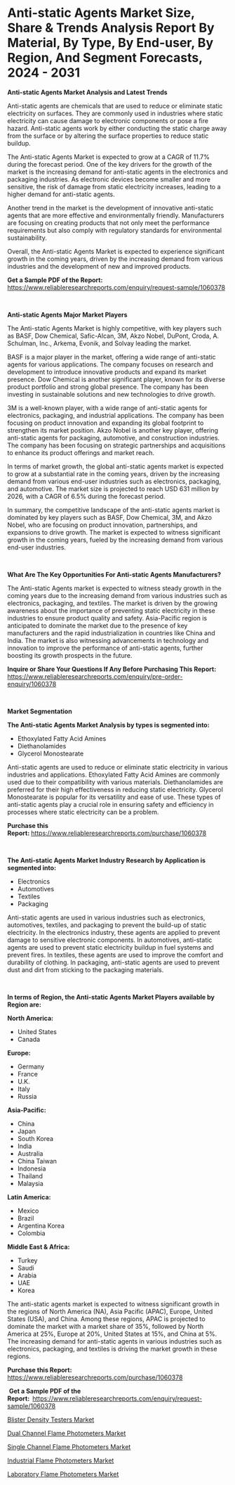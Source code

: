 <p><h1>Anti-static Agents Market Size, Share & Trends Analysis Report By Material, By Type, By End-user, By Region, And Segment Forecasts, 2024 - 2031</h1></p><p><strong>Anti-static Agents Market Analysis and Latest Trends</strong></p>
<p><p>Anti-static agents are chemicals that are used to reduce or eliminate static electricity on surfaces. They are commonly used in industries where static electricity can cause damage to electronic components or pose a fire hazard. Anti-static agents work by either conducting the static charge away from the surface or by altering the surface properties to reduce static buildup.</p><p>The Anti-static Agents Market is expected to grow at a CAGR of 11.7% during the forecast period. One of the key drivers for the growth of the market is the increasing demand for anti-static agents in the electronics and packaging industries. As electronic devices become smaller and more sensitive, the risk of damage from static electricity increases, leading to a higher demand for anti-static agents.</p><p>Another trend in the market is the development of innovative anti-static agents that are more effective and environmentally friendly. Manufacturers are focusing on creating products that not only meet the performance requirements but also comply with regulatory standards for environmental sustainability.</p><p>Overall, the Anti-static Agents Market is expected to experience significant growth in the coming years, driven by the increasing demand from various industries and the development of new and improved products.</p></p>
<p><strong>Get a Sample PDF of the Report:&nbsp;</strong> <a href="https://www.reliableresearchreports.com/enquiry/request-sample/1060378">https://www.reliableresearchreports.com/enquiry/request-sample/1060378</a></p>
<p>&nbsp;</p>
<p><strong>Anti-static Agents Major Market Players</strong></p>
<p><p>The Anti-static Agents Market is highly competitive, with key players such as BASF, Dow Chemical, Safic-Alcan, 3M, Akzo Nobel, DuPont, Croda, A. Schulman, Inc., Arkema, Evonik, and Solvay leading the market. </p><p>BASF is a major player in the market, offering a wide range of anti-static agents for various applications. The company focuses on research and development to introduce innovative products and expand its market presence. Dow Chemical is another significant player, known for its diverse product portfolio and strong global presence. The company has been investing in sustainable solutions and new technologies to drive growth.</p><p>3M is a well-known player, with a wide range of anti-static agents for electronics, packaging, and industrial applications. The company has been focusing on product innovation and expanding its global footprint to strengthen its market position. Akzo Nobel is another key player, offering anti-static agents for packaging, automotive, and construction industries. The company has been focusing on strategic partnerships and acquisitions to enhance its product offerings and market reach.</p><p>In terms of market growth, the global anti-static agents market is expected to grow at a substantial rate in the coming years, driven by the increasing demand from various end-user industries such as electronics, packaging, and automotive. The market size is projected to reach USD 631 million by 2026, with a CAGR of 6.5% during the forecast period.</p><p>In summary, the competitive landscape of the anti-static agents market is dominated by key players such as BASF, Dow Chemical, 3M, and Akzo Nobel, who are focusing on product innovation, partnerships, and expansions to drive growth. The market is expected to witness significant growth in the coming years, fueled by the increasing demand from various end-user industries.</p></p>
<p>&nbsp;</p>
<p><strong>What Are The Key Opportunities For Anti-static Agents Manufacturers?</strong></p>
<p><p>The Anti-static Agents market is expected to witness steady growth in the coming years due to the increasing demand from various industries such as electronics, packaging, and textiles. The market is driven by the growing awareness about the importance of preventing static electricity in these industries to ensure product quality and safety. Asia-Pacific region is anticipated to dominate the market due to the presence of key manufacturers and the rapid industrialization in countries like China and India. The market is also witnessing advancements in technology and innovation to improve the performance of anti-static agents, further boosting its growth prospects in the future.</p></p>
<p><strong>Inquire or Share Your Questions If Any Before Purchasing This Report:</strong> <a href="https://www.reliableresearchreports.com/enquiry/pre-order-enquiry/1060378">https://www.reliableresearchreports.com/enquiry/pre-order-enquiry/1060378</a></p>
<p>&nbsp;</p>
<p><strong>Market Segmentation</strong></p>
<p><strong>The Anti-static Agents Market Analysis by types is segmented into:</strong></p>
<p><ul><li>Ethoxylated Fatty Acid Amines</li><li>Diethanolamides</li><li>Glycerol Monostearate</li></ul></p>
<p><p>Anti-static agents are used to reduce or eliminate static electricity in various industries and applications. Ethoxylated Fatty Acid Amines are commonly used due to their compatibility with various materials. Diethanolamides are preferred for their high effectiveness in reducing static electricity. Glycerol Monostearate is popular for its versatility and ease of use. These types of anti-static agents play a crucial role in ensuring safety and efficiency in processes where static electricity can be a problem.</p></p>
<p><strong>Purchase this Report:&nbsp;</strong><a href="https://www.reliableresearchreports.com/purchase/1060378">https://www.reliableresearchreports.com/purchase/1060378</a></p>
<p>&nbsp;</p>
<p><strong>The Anti-static Agents Market Industry Research by Application is segmented into:</strong></p>
<p><ul><li>Electronics</li><li>Automotives</li><li>Textiles</li><li>Packaging</li></ul></p>
<p><p>Anti-static agents are used in various industries such as electronics, automotives, textiles, and packaging to prevent the build-up of static electricity. In the electronics industry, these agents are applied to prevent damage to sensitive electronic components. In automotives, anti-static agents are used to prevent static electricity buildup in fuel systems and prevent fires. In textiles, these agents are used to improve the comfort and durability of clothing. In packaging, anti-static agents are used to prevent dust and dirt from sticking to the packaging materials.</p></p>
<p>&nbsp;</p>
<p><strong>In terms of Region, the Anti-static Agents Market Players available by Region are:</strong></p>
<p>
    <p> <strong> North America: </strong>
        <ul>
            <li>United States</li>
            <li>Canada</li>
        </ul>
        </p> 
    <p> <strong> Europe: </strong>
        <ul>
            <li>Germany</li>
            <li>France</li>
            <li>U.K.</li>
            <li>Italy</li>
            <li>Russia</li>
        </ul>
        </p> 
    <p> <strong> Asia-Pacific: </strong>
        <ul>
            <li>China</li>
            <li>Japan</li>
            <li>South Korea</li>
            <li>India</li>
            <li>Australia</li>
            <li>China Taiwan</li>
            <li>Indonesia</li>
            <li>Thailand</li>
            <li>Malaysia</li>
        </ul>
        </p> 
    <p> <strong> Latin America: </strong>
        <ul>
            <li>Mexico</li>
            <li>Brazil</li>
            <li>Argentina Korea</li>
            <li>Colombia</li>
        </ul>
        </p> 
    <p> <strong> Middle East & Africa: </strong>
        <ul>
            <li>Turkey</li>
            <li>Saudi</li>
            <li>Arabia</li>
            <li>UAE</li>
            <li>Korea</li>
        </ul>
    </p>
    </p>
<p><p>The anti-static agents market is expected to witness significant growth in the regions of North America (NA), Asia Pacific (APAC), Europe, United States (USA), and China. Among these regions, APAC is projected to dominate the market with a market share of 35%, followed by North America at 25%, Europe at 20%, United States at 15%, and China at 5%. The increasing demand for anti-static agents in various industries such as electronics, packaging, and textiles is driving the market growth in these regions.</p></p>
<p><strong>Purchase this Report: </strong><a href="https://www.reliableresearchreports.com/purchase/1060378">https://www.reliableresearchreports.com/purchase/1060378</a></p>
<p>&nbsp;<strong>Get a Sample PDF of the Report:&nbsp;&nbsp;</strong><a href="https://www.reliableresearchreports.com/enquiry/request-sample/1060378">https://www.reliableresearchreports.com/enquiry/request-sample/1060378</a></p>
<p><strong></strong></p>
<p><p><a href="https://medium.com/@kevontoy1/blister-density-testers-market-share-evolution-and-market-growth-trends-2024-2031-426f629d04f2">Blister Density Testers Market</a></p><p><a href="https://medium.com/@kevontoy1/dual-channel-flame-photometers-market-insights-into-market-cagr-market-trends-and-growth-fa09dc8d5b2f">Dual Channel Flame Photometers Market</a></p><p><a href="https://medium.com/@kevontoy1/decoding-single-channel-flame-photometers-market-metrics-market-share-trends-and-growth-patterns-03d9756f5552">Single Channel Flame Photometers Market</a></p><p><a href="https://medium.com/@kevontoy1/industrial-flame-photometers-market-competitive-analysis-market-trends-and-forecast-to-2031-48b8603d695a">Industrial Flame Photometers Market</a></p><p><a href="https://medium.com/@kevontoy1/laboratory-flame-photometers-market-size-market-outlook-and-market-forecast-2024-to-2031-97e94943dd84">Laboratory Flame Photometers Market</a></p></p>